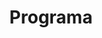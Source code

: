 ---
title :  "Programa"
id : "programa"



viernes: 
  - Hora: "16:00 a 17:00"
    Actividad:  "Recepción y acreditaciones"
    icon: "ticket-alt"
  - Hora: "17:00 a 17:15"
    Actividad:  "Inauguración autoridades"
    icon: "rss"
  - Hora: "17:15 a 17:45" 
    Actividad:  "Ponencia 0: Transformando la educación en Aragón"
    icon: "bullhorn"
  - Hora: "17:45 a 18:45" 
    Actividad:  "Espacios de acción /espacios de inspiración/ espacio para experiencias"
    icon: "comments"
  - Hora: "18:50 a 19:50"
    Actividad:  "Espacios de acción /espacios de inspiración/ espacio para experiencias"
    icon: "comments"

sabado:
    -
        Hora: "9:00 a 9:30"
        Actividad:  "Acreditaciones"
        icon: "ticket-alt"
    -
        Hora: "9:30 a 10:30" 
        Actividad:  "Ponencia plenaria 1"
        icon: "bullhorn"
    -
        Hora: "10:35 a 11:35" 
        Actividad:  "Espacios de acción / espacios de inspiración / espacio para experiencias"
        icon: "comments"
    -
        Hora: "11:35 a 12:00" 
        Actividad:  "Café"
        icon: "coffee"
    -
        Hora: "12:00 a 13:00"
        Actividad:  "Espacios de acción / espacios de inspiración / espacio para experiencias"
        icon: "comments"
    -
        Hora: "13:05 a 14:05" 
        Actividad:  "Ponencia plenaria 2"
        icon: "bullhorn"
    -
        Hora: "14:05 a 16:00"
        Actividad:  "Comida"
        icon: "utensils"
    -
        Hora: "16:00 a 17:00" 
        Actividad:  "Comunicaciones / espacio para experiencias"
        icon: "comments"
    -
        Hora: "17:05 a 18:05" 
        Actividad:  "Comunicaciones / espacio para experiencias"
        icon: "comments"
    -
        Hora: "18:10 a 19:10" 
        Actividad:  "Ponencia plenaria 3"
        icon: "bullhorn"
    -
        Hora: "19:15 a 20:00" 
        Actividad:  "Espacio de reflexión y clausura"
        icon: "comment-alt"

        
---